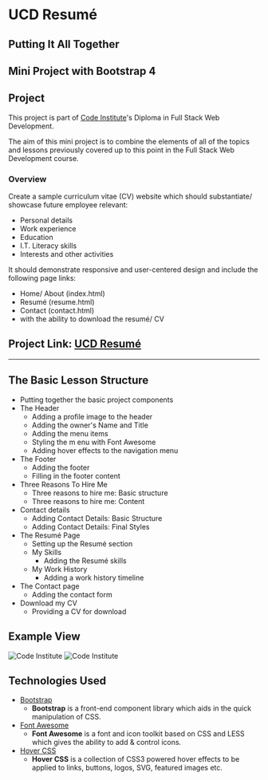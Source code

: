 # UCD Resumé
## Putting It All Together
## Mini Project with Bootstrap 4

## Project
This project is part of [Code Institute](https://codeinstitute.net/)'s Diploma in Full Stack Web Development.

The aim of this mini project is to combine the elements of all of the topics and lessons previously covered up to this point in the Full Stack Web Development course.
### Overview
Create a sample curriculum vitae (CV) website which should substantiate/ showcase future employee relevant:

- Personal details
- Work experience
- Education
- I.T. Literacy skills
- Interests and other activities

It should demonstrate responsive and user-centered design and include the following page links:

- Home/ About (index.html)
- Resumé (resume.html)
- Contact (contact.html)
- with the ability to download the resumé/ CV

## Project Link: [UCD Resumé](https://codeinstitute-davidhubber.github.io/ci-ucd_resume/)

---

## The Basic Lesson Structure

- Putting together the basic project components
- The Header
  - Adding a profile image to the header
  - Adding the owner's Name and Title
  - Adding the menu items
  - Styling the m enu with Font Awesome
  - Adding hover effects to the navigation menu
- The Footer
  - Adding the footer
  - Filling in the footer content
- Three Reasons To Hire Me
  - Three reasons to hire me: Basic structure
  - Three reasons to hire me: Content
- Contact details
  - Adding Contact Details: Basic Structure
  - Adding Contact Details: Final Styles
- The Resumé Page
  - Setting up the Resumé section
  - My Skills
    - Adding the Resumé skills
  - My Work History
    - Adding a work history timeline
- The Contact page
  - Adding the contact form
- Download my CV
  - Providing a CV for download
  
## Example View
![Code Institute](https://i.imgur.com/sL1PgI5.png)
![Code Institute](https://i.imgur.com/5ZxW0cz.png)

## Technologies Used

- [Bootstrap](https://getbootstrap.com/)
    - **Bootstrap** is a front-end component library which aids in the quick manipulation of CSS.
- [Font Awesome](https://fontawesome.com/)
    - **Font Awesome** is a font and icon toolkit based on CSS and LESS which gives the ability to add & control icons.
- [Hover CSS](https://ianlunn.github.io/Hover/)
    - **Hover CSS** is a collection of CSS3 powered hover effects to be applied to links, buttons, logos, SVG, featured images etc.
